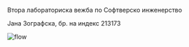 Втора лабораториска вежба по Софтверско инженерство 

Јана Зографска, бр. на индекс 213173



![flow](https://github.com/janaZografska1/SI_2023_lab2_213173/assets/129183654/312ff5d3-a1c1-4155-935c-562e778f11d4)
